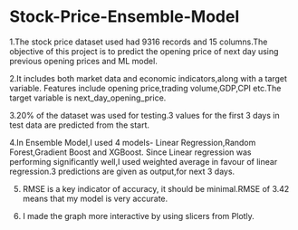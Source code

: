 # Stock-Price-Ensemble-Model

1.The stock price dataset used had 9316 records and 15 columns.The objective of this project is to predict the opening price of next day using previous opening prices and ML model.

2.It includes both market data and economic indicators,along with a target variable. Features include opening price,trading volume,GDP,CPI etc.The target variable is next_day_opening_price.

3.20% of the dataset was used for testing.3 values for the first 3 days in test data are predicted from the start.

4.In Ensemble Model,I used 4 models- Linear Regression,Random Forest,Gradient Boost and XGBoost. Since Linear regression was performing significantly well,I used weighted average in favour of linear regression.3 predictions are given as output,for next 3 days.

5. RMSE is a key indicator of accuracy, it should be minimal.RMSE of 3.42 means that my model is very accurate.
   
6. I made the graph more interactive by using slicers from Plotly.
